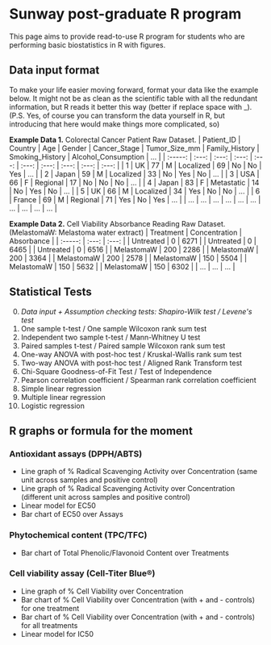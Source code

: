 # Sunway post-graduate R program
This page aims to provide read-to-use R program for students who are performing basic biostatistics in R with figures. 

## Data input format
To make your life easier moving forward, format your data like the example below. It might not be as clean as the scientific table with all the redundant information, but R reads it better this way (better if replace space with _). (P.S. Yes, of course you can transform the data yourself in R, but introducing that here would make things more complicated, so)

**Example Data 1.** Colorectal Cancer Patient Raw Dataset.
| Patient_ID | Country    | Age    | Gender    | Cancer_Stage    | Tumor_Size_mm    | Family_History    | Smoking_History    | Alcohol_Consumption    | ...    |
| :-----: | :---: | :---: | :---: | :---: | :---: | :---: | :---: | :---: | :---: |
| 1 | UK   | 77   | M   | Localized   | 69   | No   | No   | Yes   | ...   |
| 2 | Japan   | 59   | M   | Localized   | 33   | No   | Yes   | No   | ...   |
| 3 | USA   | 66   | F   | Regional   | 17   | No   | No   | No   | ...   |
| 4 | Japan   | 83   | F   | Metastatic   | 14   | No   | Yes   | No   | ...   |
| 5 | UK   | 66   | M   | Localized   | 34   | Yes   | No   | No   | ...   |
| 6 | France   | 69   | M   | Regional   | 71   | Yes   | No   | Yes   | ...   |
| ... | ...   | ...   | ...   | ...   | ...   | ...   | ...   | ...   | ...   | 

**Example Data 2.** Cell Viability Absorbance Reading Raw Dataset. (MelastomaW: Melastoma water extract)
| Treatment | Concentration | Absorbance |
| :-----: | :---: | :---: |
| Untreated | 0   | 6271   |
| Untreated | 0   | 6465   |
| Untreated | 0   | 6516   |
| MelastomaW | 200   | 2286   |
| MelastomaW | 200   | 3364   |
| MelastomaW | 200   | 2578   |
| MelastomaW | 150   | 5504   |
| MelastomaW | 150   | 5632   |
| MelastomaW | 150   | 6302   |
| ... | ...   | ...   |

## Statistical Tests
0. *Data input + Assumption checking tests: Shapiro-Wilk test / Levene's test*
1. One sample t-test / One sample Wilcoxon rank sum test
2. Independent two sample t-test / Mann-Whitney U test
3. Paired samples t-test / Paired sample Wilcoxon rank sum test
4. One-way ANOVA with post-hoc test / Kruskal-Wallis rank sum test
5. Two-way ANOVA with post-hoc test / Aligned Rank Transform test
6. Chi-Square Goodness-of-Fit Test / Test of Independence
7. Pearson correlation coefficient / Spearman rank correlation coefficient
8. Simple linear regression
9. Multiple linear regression
10. Logistic regression

## R graphs or formula for the moment
### Antioxidant assays (DPPH/ABTS)
- Line graph of % Radical Scavenging Activity over Concentration (same unit across samples and positive control)
- Line graph of % Radical Scavenging Activity over Concentration (different unit across samples and positive control)
- Linear model for EC50
- Bar chart of EC50 over Assays

### Phytochemical content (TPC/TFC)
- Bar chart of Total Phenolic/Flavonoid Content over Treatments

### Cell viability assay (Cell-Titer Blue®)
- Line graph of % Cell Viability over Concentration
- Bar chart of % Cell Viability over Concentration (with + and - controls) for one treatment
- Bar chart of % Cell Viability over Concentration (with + and - controls) for all treatments
- Linear model for IC50
